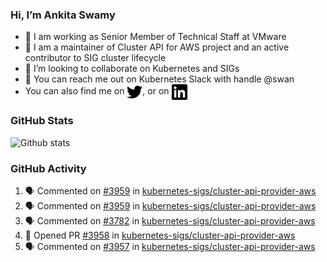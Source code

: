 ### Hi, I’m Ankita Swamy

- 💼 I am working as Senior Member of Technical Staff at VMware
- 👀 I am a maintainer of Cluster API for AWS project and an active contributor to SIG cluster lifecycle
- 💞️ I’m looking to collaborate on Kubernetes and SIGs
- 💬 You can reach me out on Kubernetes Slack with handle @swan
- You can also find me on <a href="https://twitter.com/SwamyAnkita" target="blank"><img align="center" src="https://raw.githubusercontent.com/Ankitasw/Ankitasw/master/svg/twitter.svg" alt="Ankitasw" height="25" width="25" color="#1DA1f2" /></a>, or on <a href="https://www.linkedin.com/in/Ankitaswamy/" target="blank"><img align="center" src="https://raw.githubusercontent.com/Ankitasw/Ankitasw/master/svg/linkedin.svg" alt="Ankitasw" height="25" width="25" /></a>

### GitHub Stats
![Github stats](https://github-readme-stats.vercel.app/api?username=Ankitasw&count_private=true&show_icons=true&theme=tokyonight)

### GitHub Activity 
<!--START_SECTION:activity-->
1. 🗣 Commented on [#3959](https://github.com/kubernetes-sigs/cluster-api-provider-aws/issues/3959) in [kubernetes-sigs/cluster-api-provider-aws](https://github.com/kubernetes-sigs/cluster-api-provider-aws)
2. 🗣 Commented on [#3959](https://github.com/kubernetes-sigs/cluster-api-provider-aws/issues/3959) in [kubernetes-sigs/cluster-api-provider-aws](https://github.com/kubernetes-sigs/cluster-api-provider-aws)
3. 🗣 Commented on [#3782](https://github.com/kubernetes-sigs/cluster-api-provider-aws/issues/3782) in [kubernetes-sigs/cluster-api-provider-aws](https://github.com/kubernetes-sigs/cluster-api-provider-aws)
4. 💪 Opened PR [#3958](https://github.com/kubernetes-sigs/cluster-api-provider-aws/pull/3958) in [kubernetes-sigs/cluster-api-provider-aws](https://github.com/kubernetes-sigs/cluster-api-provider-aws)
5. 🗣 Commented on [#3957](https://github.com/kubernetes-sigs/cluster-api-provider-aws/issues/3957) in [kubernetes-sigs/cluster-api-provider-aws](https://github.com/kubernetes-sigs/cluster-api-provider-aws)
<!--END_SECTION:activity-->
